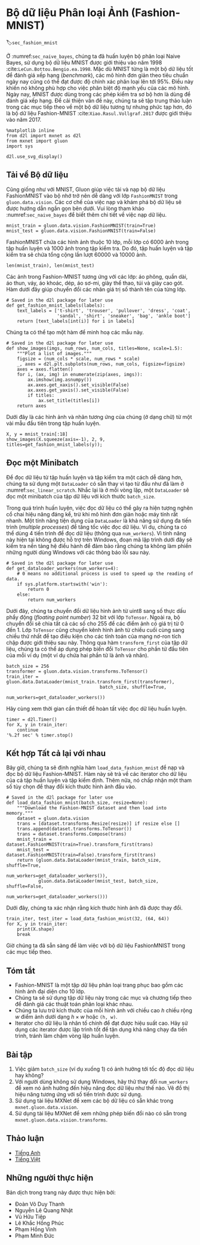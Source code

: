 <!-- ===================== Bắt đầu dịch Phần 1 ===================== -->
<!-- ========================================= REVISE PHẦN 1 - BẮT ĐẦU =================================== -->

<!--
# The Image Classification Dataset (Fashion-MNIST)
-->

# Bộ dữ liệu Phân loại Ảnh (Fashion-MNIST)
:label:`sec_fashion_mnist`

<!--
In :numref:`sec_naive_bayes`, we trained a naive Bayes classifier, using the MNIST dataset introduced in 1998 :cite:`LeCun.Bottou.Bengio.ea.1998`.
While MNIST had a good run as a benchmark dataset, even simple models by today's standards achieve classification accuracy over 95%. 
Making it unsuitable for distinguishing between stronger models and weaker ones.
Today, MNIST serves as more of sanity checks than as a benchmark.
To up the ante just a bit, we will focus our discussion in the coming sections on the qualitatively similar, 
but comparatively complex Fashion-MNIST dataset :cite:`Xiao.Rasul.Vollgraf.2017`, which was released in 2017.
-->

Ở :numref:`sec_naive_bayes`, chúng ta đã huấn luyện bộ phân loại Naive Bayes, sử dụng bộ dữ liệu MNIST được giới thiệu vào năm 1998 :cite:`LeCun.Bottou.Bengio.ea.1998`.
Mặc dù MNIST từng là một bộ dữ liệu tốt để đánh giá xếp hạng (_benchmark_), các mô hình đơn giản theo tiêu chuẩn ngày nay cũng có thể đạt được độ chính xác phân loại lên tới 95%.
Điều này khiến nó không phù hợp cho việc phân biệt độ mạnh yếu của các mô hình.
Ngày nay, MNIST được dùng trong các phép kiểm tra sơ bộ hơn là dùng để đánh giá xếp hạng.
Để cải thiện vấn đề này, chúng ta sẽ tập trung thảo luận trong các mục tiếp theo về một bộ dữ liệu tương tự nhưng phức tạp hơn, đó là bộ dữ liệu Fashion-MNIST :cite:`Xiao.Rasul.Vollgraf.2017` được giới thiệu vào năm 2017.

```{.python .input  n=7}
%matplotlib inline
from d2l import mxnet as d2l
from mxnet import gluon
import sys

d2l.use_svg_display()
```

<!--
## Getting the Dataset
-->

## Tải về Bộ dữ liệu

<!--
Just as with MNIST, Gluon makes it easy to download and load the FashionMNIST dataset into memory via the `FashionMNIST` class contained in `gluon.data.vision`.
We briefly work through the mechanics of loading and exploring the dataset below.
Please refer to :numref:`sec_naive_bayes` for more details on loading data.
-->

Cũng giống như với MNIST, Gluon giúp việc tải và nạp bộ dữ liệu FashionMNIST vào bộ nhớ trở nên dễ dàng với lớp `FashionMNIST` trong `gluon.data.vision`.
Các cơ chế của việc nạp và khám phá bộ dữ liệu sẽ được hướng dẫn ngắn gọn bên dưới.
Vui lòng tham khảo :numref:`sec_naive_bayes` để biết thêm chi tiết về việc nạp dữ liệu.

```{.python .input  n=23}
mnist_train = gluon.data.vision.FashionMNIST(train=True)
mnist_test = gluon.data.vision.FashionMNIST(train=False)
```

<!--
FashionMNIST consists of images from 10 categories, each represented by 6k images in the training set and by 1k in the test set.
Consequently the training set and the test set contain 60k and 10k images, respectively.
-->

FashionMNIST chứa các hình ảnh thuộc 10 lớp, mỗi lớp có 6000 ảnh trong tập huấn luyện và 1000 ảnh trong tập kiểm tra.
Do đó, tập huấn luyện và tập kiểm tra sẽ chứa tổng cộng lần lượt 60000 và 10000 ảnh.

```{.python .input}
len(mnist_train), len(mnist_test)
```

<!--
The images in Fashion-MNIST are associated with the following categories: t-shirt, trousers, pullover, dress, coat, sandal, shirt, sneaker, bag and ankle boot.
The following function converts between numeric label indices and their names in text.
-->

Các ảnh trong Fashion-MNIST tương ứng với các lớp: áo phông, quần dài, áo thun, váy, áo khoác, dép, áo sơ-mi, giày thể thao, túi và giày cao gót.
Hàm dưới đây giúp chuyển đổi các nhãn giá trị số thành tên của từng lớp.

```{.python .input  n=25}
# Saved in the d2l package for later use
def get_fashion_mnist_labels(labels):
    text_labels = ['t-shirt', 'trouser', 'pullover', 'dress', 'coat',
                   'sandal', 'shirt', 'sneaker', 'bag', 'ankle boot']
    return [text_labels[int(i)] for i in labels]
```

<!--
We can now create a function to visualize these examples.
-->

Chúng ta có thể tạo một hàm để minh hoạ các mẫu này.

```{.python .input}
# Saved in the d2l package for later use
def show_images(imgs, num_rows, num_cols, titles=None, scale=1.5):
    """Plot a list of images."""
    figsize = (num_cols * scale, num_rows * scale)
    _, axes = d2l.plt.subplots(num_rows, num_cols, figsize=figsize)
    axes = axes.flatten()
    for i, (ax, img) in enumerate(zip(axes, imgs)):
        ax.imshow(img.asnumpy())
        ax.axes.get_xaxis().set_visible(False)
        ax.axes.get_yaxis().set_visible(False)
        if titles:
            ax.set_title(titles[i])
    return axes
```

<!--
Here are the images and their corresponding labels (in text) for the first few examples in the training dataset.
-->

Dưới đây là các hình ảnh và nhãn tương ứng của chúng (ở dạng chữ) từ một vài mẫu đầu tiên trong tập huấn luyện.

```{.python .input}
X, y = mnist_train[:18]
show_images(X.squeeze(axis=-1), 2, 9, titles=get_fashion_mnist_labels(y));
```

<!-- ===================== Kết thúc dịch Phần 1 ===================== -->

<!-- ===================== Bắt đầu dịch Phần 2 ===================== -->

<!--
## Reading a Minibatch
-->

## Đọc một Minibatch

<!--
To make our life easier when reading from the training and test sets, we use a `DataLoader` rather than creating one from scratch, as we did in :numref:`sec_linear_scratch`.
Recall that at each iteration, a `DataLoader` reads a minibatch of data with size `batch_size` each time.
-->

Để đọc dữ liệu từ tập huấn luyện và tập kiểm tra một cách dễ dàng hơn, chúng ta sử dụng một `DataLoader` có sẵn thay vì tạo từ đầu như đã làm ở :numref:`sec_linear_scratch`.
Nhắc lại là ở mỗi vòng lặp, một `DataLoader` sẽ đọc một minibatch của tập dữ liệu với kích thước `batch_size`.

<!--
During training, reading data can be a significant performance bottleneck, especially when our model is simple or when our computer is fast.
A handy feature of Gluon's `DataLoader` is the ability to use multiple processes to speed up data reading.
For instance, we can set aside 4 processes to read the data (via `num_workers`).
Because this feature is not currently supported on Windows the following code checks the platform to make sure that we do not saddle our Windows-using friends with error messages later on.
-->

Trong quá trình huấn luyện, việc đọc dữ liệu có thể gây ra hiện tượng nghẽn cổ chai hiệu năng đáng kể, trừ khi mô hình đơn giản hoặc máy tính rất nhanh.
Một tính năng tiện dụng của `DataLoader` là khả năng sử dụng đa tiến trình (_multiple processes_) để tăng tốc việc đọc dữ liệu.
Ví dụ, chúng ta có thể dùng 4 tiến trình để đọc dữ liệu (thông qua `num_workers`).
Vì tính năng này hiện tại không được hỗ trợ trên Windows, đoạn mã lập trình dưới đây sẽ kiểm tra nền tảng hệ điều hành để đảm bảo rằng chúng ta không làm phiền những người dùng Windows với các thông báo lỗi sau này.

```{.python .input}
# Saved in the d2l package for later use
def get_dataloader_workers(num_workers=4):
    # 0 means no additional process is used to speed up the reading of data.
    if sys.platform.startswith('win'):
        return 0
    else:
        return num_workers
```

<!--
Below, we convert the image data from uint8 to 32-bit floating point numbers using the `ToTensor` class.
Additionally, the transformer will divide all numbers by 255 so that all pixels have values between 0 and 1.
The `ToTensor` class also moves the image channel from the last dimension to the first dimension to facilitate the convolutional neural network calculations introduced later.
Through the `transform_first` function of the dataset, we apply the transformation of `ToTensor` to the first element of each instance (image and label).
-->

Dưới đây, chúng ta chuyển đổi dữ liệu hình ảnh từ uint8 sang số thực dấu phẩy động (_floating point number_) 32 bit với lớp `ToTensor`.
Ngoài ra, bộ chuyển đổi sẽ chia tất cả các số cho 255 để các điểm ảnh có giá trị từ 0 đến 1.
Lớp `ToTensor` cũng chuyển kênh hình ảnh từ chiều cuối cùng sang chiều thứ nhất để tạo điều kiện cho các tính toán của mạng nơ-ron tích chập được giới thiệu sau này.
Thông qua hàm `transform_first` của tập dữ liệu, chúng ta có thể áp dụng phép biến đổi `ToTensor` cho phần tử đầu tiên của mỗi ví dụ (một ví dụ chứa hai phần tử là ảnh và nhãn).

```{.python .input  n=28}
batch_size = 256
transformer = gluon.data.vision.transforms.ToTensor()
train_iter = gluon.data.DataLoader(mnist_train.transform_first(transformer),
                                   batch_size, shuffle=True,
                                   num_workers=get_dataloader_workers())
```

<!--
Let's look at the time it takes to read the training data.
-->

Hãy cùng xem thời gian cần thiết để hoàn tất việc đọc dữ liệu huấn luyện.

```{.python .input}
timer = d2l.Timer()
for X, y in train_iter:
    continue
'%.2f sec' % timer.stop()
```

<!-- ===================== Kết thúc dịch Phần 2 ===================== -->

<!-- ===================== Bắt đầu dịch Phần 3 ===================== -->

<!-- ========================================= REVISE PHẦN 1 - KẾT THÚC ===================================-->

<!-- ========================================= REVISE PHẦN 2 - BẮT ĐẦU ===================================-->

<!--
## Putting All Things Together
-->

## Kết hợp Tất cả lại với nhau

<!--
Now we define the `load_data_fashion_mnist` function that obtains and reads the Fashion-MNIST dataset.
It returns the data iterators for both the training set and validation set.
In addition, it accepts an optional argument to resize images to another shape.
-->

Bây giờ, chúng ta sẽ định nghĩa hàm `load_data_fashion_mnist` để nạp và đọc bộ dữ liệu Fashion-MNIST.
Hàm này sẽ trả về các iterator cho dữ liệu của cả tập huấn luyện và tập kiểm định.
Thêm nữa, nó chấp nhận một tham số tùy chọn để thay đổi kích thước hình ảnh đầu vào.

```{.python .input  n=4}
# Saved in the d2l package for later use
def load_data_fashion_mnist(batch_size, resize=None):
    """Download the Fashion-MNIST dataset and then load into memory."""
    dataset = gluon.data.vision
    trans = [dataset.transforms.Resize(resize)] if resize else []
    trans.append(dataset.transforms.ToTensor())
    trans = dataset.transforms.Compose(trans)
    mnist_train = dataset.FashionMNIST(train=True).transform_first(trans)
    mnist_test = dataset.FashionMNIST(train=False).transform_first(trans)
    return (gluon.data.DataLoader(mnist_train, batch_size, shuffle=True,
                                  num_workers=get_dataloader_workers()),
            gluon.data.DataLoader(mnist_test, batch_size, shuffle=False,
                                  num_workers=get_dataloader_workers()))
```

<!--
Below, we verify that image resizing works.
-->

Dưới đây, chúng ta xác nhận rằng kích thước hình ảnh đã được thay đổi.

```{.python .input  n=5}
train_iter, test_iter = load_data_fashion_mnist(32, (64, 64))
for X, y in train_iter:
    print(X.shape)
    break
```

<!--
We are now ready to work with the FashionMNIST dataset in the sections that follow.
-->

Giờ chúng ta đã sẵn sàng để làm việc với bộ dữ liệu FashionMNIST trong các mục tiếp theo.

<!-- ===================== Kết thúc dịch Phần 3 ===================== -->

<!-- ===================== Bắt đầu dịch Phần 4 ===================== -->

<!--
## Summary
-->

## Tóm tắt

<!--
* Fashion-MNIST is an apparel classification dataset consisting of images representing 10 categories.
* We will use this dataset in subsequent sections and chapters to evaluate various classification algorithms.
* We store the shape of each image with height $h$ width $w$ pixels as $h \times w$ or `(h, w)`.
* Data iterators are a key component for efficient performance. Rely on well-implemented iterators that exploit multi-threading to avoid slowing down your training loop.
-->

* Fashion-MNIST là một tập dữ liệu phân loại trang phục bao gồm các hình ảnh đại diện cho 10 lớp.
* Chúng ta sẽ sử dụng tập dữ liệu này trong các mục và chương tiếp theo để đánh giá các thuật toán phân loại khác nhau.
* Chúng ta lưu trữ kích thước của mỗi hình ảnh với chiều cao $h$ chiều rộng $w$ điểm ảnh dưới dạng $h \times w$ hoặc `(h, w)`.
* Iterator cho dữ liệu là nhân tố chính để đạt được hiệu suất cao. Hãy sử dụng các iterator được lập trình tốt để tận dụng khả năng chạy đa tiến trình, tránh làm chậm vòng lặp huấn luyện.

<!--
## Exercises
-->

## Bài tập

<!--
1. Does reducing the `batch_size` (for instance, to 1) affect read performance?
2. For non-Windows users, try modifying `num_workers` to see how it affects read performance. Plot the performance against the number of works employed.
3. Use the MXNet documentation to see which other datasets are available in `mxnet.gluon.data.vision`.
4. Use the MXNet documentation to see which other transformations are available in `mxnet.gluon.data.vision.transforms`.
-->

1. Việc giảm `batch_size` (ví dụ xuống 1) có ảnh hưởng tới tốc độ đọc dữ liệu hay không?
2. Với người dùng không sử dụng Windows, hãy thử thay đổi `num_workers` để xem nó ảnh hưởng đến hiệu năng đọc dữ liệu như thế nào. Vẽ đồ thị hiệu năng tương ứng với số tiến trình được sử dụng.
3. Sử dụng tài liệu MXNet để xem các bộ dữ liệu có sẵn khác trong `mxnet.gluon.data.vision`.
4. Sử dụng tài liệu MXNet để xem những phép biến đổi nào có sẵn trong `mxnet.gluon.data.vision.transforms`.

<!-- ===================== Kết thúc dịch Phần 4 ===================== -->

<!-- ========================================= REVISE PHẦN 2 - KẾT THÚC ===================================-->

<!--
## [Discussions](https://discuss.mxnet.io/t/2335)
-->

## Thảo luận
* [Tiếng Anh](https://discuss.mxnet.io/t/2335)
* [Tiếng Việt](https://forum.machinelearningcoban.com/c/d2l)

## Những người thực hiện
Bản dịch trong trang này được thực hiện bởi:
<!--
Tác giả của mỗi Pull Request điền tên mình và tên những người review mà bạn thấy
hữu ích vào từng phần tương ứng. Mỗi dòng một tên, bắt đầu bằng dấu `*`.

Lưu ý:
* Nếu reviewer không cung cấp tên, bạn có thể dùng tên tài khoản GitHub của họ
với dấu `@` ở đầu. Ví dụ: @aivivn.

* Tên đầy đủ của các reviewer có thể được tìm thấy tại https://github.com/aivivn/d2l-vn/blob/master/docs/contributors_info.md.
-->

* Đoàn Võ Duy Thanh
* Nguyễn Lê Quang Nhật
* Vũ Hữu Tiệp
* Lê Khắc Hồng Phúc
* Phạm Hồng Vinh
* Phạm Minh Đức
